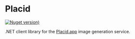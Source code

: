 # Placid

[![Nuget version)](https://img.shields.io/nuget/vpre/Placid?style=flat)](https://www.nuget.org/packages/Placid)

.NET client library for the [Placid.app](https://placid.app/) image generation service.
